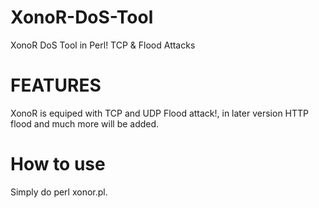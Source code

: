 # XonoR-DoS-Tool
XonoR DoS Tool in Perl! TCP &amp; Flood Attacks

# FEATURES
XonoR is equiped with TCP and UDP Flood attack!, in later version HTTP flood and much more will be added.

# How to use
Simply do perl xonor.pl.

